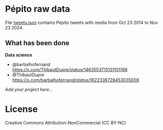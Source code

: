 # Pépito raw data

File [tweets.json]() contains Pépito tweets with media from Oct 23 2014 to Nov 23 2024.

## What has been done

**Data science**
- @barbalhofernand https://x.com/ThibautDupre/status/1463553715131101188
- @ThibautDupre https://x.com/barbalhofernand/status/1622338726453035008

*Add your project here...*

# License

Creative Commons Attribution-NonCommercial (CC BY-NC)
